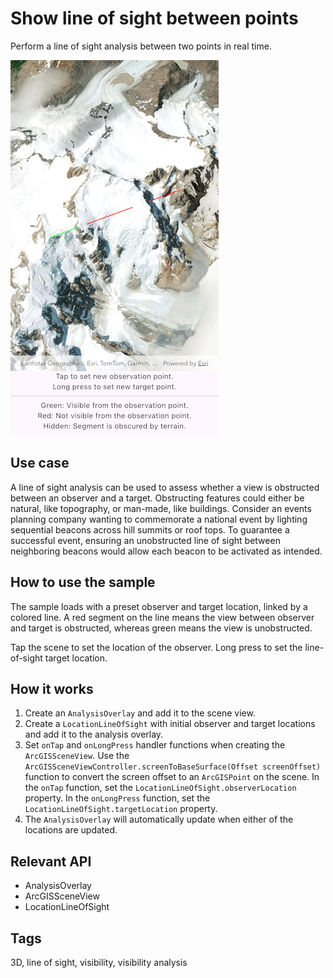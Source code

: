 # Show line of sight between points

Perform a line of sight analysis between two points in real time.

![Image of show line of sight between points](show_line_of_sight_between_points.png)

## Use case

A line of sight analysis can be used to assess whether a view is obstructed between an observer and a target. Obstructing features could either be natural, like topography, or man-made, like buildings. Consider an events planning company wanting to commemorate a national event by lighting sequential beacons across hill summits or roof tops. To guarantee a successful event, ensuring an unobstructed line of sight between neighboring beacons would allow each beacon to be activated as intended.

## How to use the sample

The sample loads with a preset observer and target location, linked by a colored line. A red segment on the line means the view between observer and target is obstructed, whereas green means the view is unobstructed.

Tap the scene to set the location of the observer. Long press to set the line-of-sight target location.

## How it works

1. Create an `AnalysisOverlay` and add it to the scene view.
2. Create a `LocationLineOfSight` with initial observer and target locations and add it to the analysis overlay.
3. Set `onTap` and `onLongPress` handler functions when creating the `ArcGISSceneView`. Use the `ArcGISSceneViewController.screenToBaseSurface(Offset screenOffset)` function to convert the screen offset to an `ArcGISPoint` on the scene. In the `onTap` function, set the `LocationLineOfSight.observerLocation` property. In the `onLongPress` function, set the `LocationLineOfSight.targetLocation` property.
4. The `AnalysisOverlay` will automatically update when either of the locations are updated.

## Relevant API

* AnalysisOverlay
* ArcGISSceneView
* LocationLineOfSight

## Tags

3D, line of sight, visibility, visibility analysis
